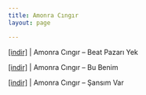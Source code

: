 ```yaml
---
title: Amonra Cıngır
layout: page

---
```

<a href="https://cloud.mail.ru/public/472e1ca1cced/Amonra%20C%C4%B1ng%C4%B1r%20-%20Beat%20Pazari%20Yek" target="_blank">[indir]</a>   |   Amonra Cıngır &#8211; Beat Pazarı Yek

<a href="https://cloud.mail.ru/public/4bab6dbba0c8/Amonra%20C%C4%B1ng%C4%B1r%20-%20Bu%20Benim" target="_blank">[indir]</a>   |   Amonra Cıngır &#8211; Bu Benim

<a href="https://cloud.mail.ru/public/94e3495d89ba/Amonra%20C%C4%B1ng%C4%B1r%20-%20%C5%9Eans%C4%B1m%20Var" target="_blank">[indir]</a>   |   Amonra Cıngır &#8211; Şansım Var